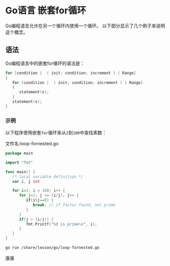 # Go语言 嵌套for循环

Go编程语言允许在另一个循环内使用一个循环。 以下部分显示了几个例子来说明这个概念。

## 语法

Go编程语言中的嵌套for循环的语法是：

```go
for [condition |  ( init; condition; increment ) | Range]
{
   for [condition |  ( init; condition; increment ) | Range]
   {
      statement(s);
   }
   statement(s);
}
```

### 示例

以下程序使用嵌套`for`循环来从`2`到`100`中查找素数：

文件名:loop-fornested.go

```go
package main

import "fmt"

func main() {
   /* local variable definition */
   var i, j int

   for i=2; i < 100; i++ {
      for j=2; j <= (i/j); j++ {
         if(i%j==0) {
            break; // if factor found, not prime
         }
      }
      if(j > (i/j)) {
         fmt.Printf("%d is prime\n", i);
      }
   }  
}
```

```bash
go run /share/lesson/go/loop-fornested.go
```

康康
